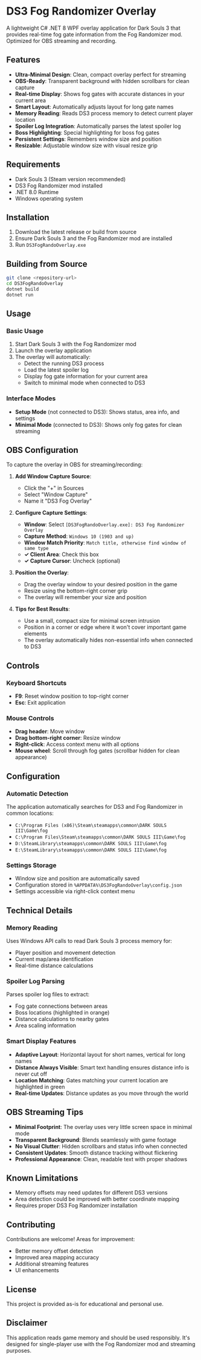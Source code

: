 # DS3 Fog Randomizer Overlay

A lightweight C# .NET 8 WPF overlay application for Dark Souls 3 that provides real-time fog gate information from the Fog Randomizer mod. Optimized for OBS streaming and recording.

## Features

- **Ultra-Minimal Design**: Clean, compact overlay perfect for streaming
- **OBS-Ready**: Transparent background with hidden scrollbars for clean capture
- **Real-time Display**: Shows fog gates with accurate distances in your current area
- **Smart Layout**: Automatically adjusts layout for long gate names
- **Memory Reading**: Reads DS3 process memory to detect current player location
- **Spoiler Log Integration**: Automatically parses the latest spoiler log
- **Boss Highlighting**: Special highlighting for boss fog gates
- **Persistent Settings**: Remembers window size and position
- **Resizable**: Adjustable window size with visual resize grip

## Requirements

- Dark Souls 3 (Steam version recommended)
- DS3 Fog Randomizer mod installed
- .NET 8.0 Runtime
- Windows operating system

## Installation

1. Download the latest release or build from source
2. Ensure Dark Souls 3 and the Fog Randomizer mod are installed
3. Run `DS3FogRandoOverlay.exe`

## Building from Source

```bash
git clone <repository-url>
cd DS3FogRandoOverlay
dotnet build
dotnet run
```

## Usage

### Basic Usage
1. Start Dark Souls 3 with the Fog Randomizer mod
2. Launch the overlay application
3. The overlay will automatically:
   - Detect the running DS3 process
   - Load the latest spoiler log
   - Display fog gate information for your current area
   - Switch to minimal mode when connected to DS3

### Interface Modes
- **Setup Mode** (not connected to DS3): Shows status, area info, and settings
- **Minimal Mode** (connected to DS3): Shows only fog gates for clean streaming

## OBS Configuration

To capture the overlay in OBS for streaming/recording:

1. **Add Window Capture Source**:
   - Click the "+" in Sources
   - Select "Window Capture"
   - Name it "DS3 Fog Overlay"

2. **Configure Capture Settings**:
   - **Window**: Select `[DS3FogRandoOverlay.exe]: DS3 Fog Randomizer Overlay`
   - **Capture Method**: `Windows 10 (1903 and up)`
   - **Window Match Priority**: `Match title, otherwise find window of same type`
   - **✓ Client Area**: Check this box
   - **✓ Capture Cursor**: Uncheck (optional)

3. **Position the Overlay**:
   - Drag the overlay window to your desired position in the game
   - Resize using the bottom-right corner grip
   - The overlay will remember your size and position

4. **Tips for Best Results**:
   - Use a small, compact size for minimal screen intrusion
   - Position in a corner or edge where it won't cover important game elements
   - The overlay automatically hides non-essential info when connected to DS3

## Controls

### Keyboard Shortcuts
- **F9**: Reset window position to top-right corner
- **Esc**: Exit application

### Mouse Controls
- **Drag header**: Move window
- **Drag bottom-right corner**: Resize window
- **Right-click**: Access context menu with all options
- **Mouse wheel**: Scroll through fog gates (scrollbar hidden for clean appearance)

## Configuration

### Automatic Detection
The application automatically searches for DS3 and Fog Randomizer in common locations:
- `C:\Program Files (x86)\Steam\steamapps\common\DARK SOULS III\Game\fog`
- `C:\Program Files\Steam\steamapps\common\DARK SOULS III\Game\fog`
- `D:\SteamLibrary\steamapps\common\DARK SOULS III\Game\fog`
- `E:\SteamLibrary\steamapps\common\DARK SOULS III\Game\fog`

### Settings Storage
- Window size and position are automatically saved
- Configuration stored in `%APPDATA%\DS3FogRandoOverlay\config.json`
- Settings accessible via right-click context menu

## Technical Details

### Memory Reading
Uses Windows API calls to read Dark Souls 3 process memory for:
- Player position and movement detection
- Current map/area identification
- Real-time distance calculations

### Spoiler Log Parsing
Parses spoiler log files to extract:
- Fog gate connections between areas
- Boss locations (highlighted in orange)
- Distance calculations to nearby gates
- Area scaling information

### Smart Display Features
- **Adaptive Layout**: Horizontal layout for short names, vertical for long names
- **Distance Always Visible**: Smart text handling ensures distance info is never cut off
- **Location Matching**: Gates matching your current location are highlighted in green
- **Real-time Updates**: Distance updates as you move through the world

## OBS Streaming Tips

- **Minimal Footprint**: The overlay uses very little screen space in minimal mode
- **Transparent Background**: Blends seamlessly with game footage
- **No Visual Clutter**: Hidden scrollbars and status info when connected
- **Consistent Updates**: Smooth distance tracking without flickering
- **Professional Appearance**: Clean, readable text with proper shadows

## Known Limitations

- Memory offsets may need updates for different DS3 versions
- Area detection could be improved with better coordinate mapping
- Requires proper DS3 Fog Randomizer installation

## Contributing

Contributions are welcome! Areas for improvement:
- Better memory offset detection
- Improved area mapping accuracy
- Additional streaming features
- UI enhancements

## License

This project is provided as-is for educational and personal use.

## Disclaimer

This application reads game memory and should be used responsibly. It's designed for single-player use with the Fog Randomizer mod and streaming purposes.
